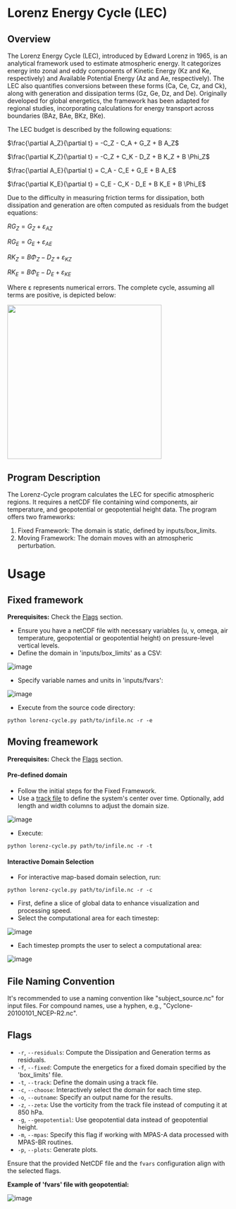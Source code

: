 # Lorenz Energy Cycle (LEC)

## Overview
The Lorenz Energy Cycle (LEC), introduced by Edward Lorenz in 1965, is an analytical framework used to estimate atmospheric energy. It categorizes energy into zonal and eddy components of Kinetic Energy (Kz and Ke, respectively) and Available Potential Energy (Az and Ae, respectively). The LEC also quantifies conversions between these forms (Ca, Ce, Cz, and Ck), along with generation and dissipation terms (Gz, Ge, Dz, and De). Originally developed for global energetics, the framework has been adapted for regional studies, incorporating calculations for energy transport across boundaries (BAz, BAe, BKz, BKe).

The LEC budget is described by the following equations:

$\frac{\partial A_Z}{\partial t} = -C_Z - C_A + G_Z + B A_Z$

$\frac{\partial K_Z}{\partial t} = -C_Z + C_K - D_Z + B K_Z + B \Phi_Z$

$\frac{\partial A_E}{\partial t} = C_A - C_E + G_E + B A_E$

$\frac{\partial K_E}{\partial t} = C_E - C_K - D_E + B K_E + B \Phi_E$

Due to the difficulty in measuring friction terms for dissipation, both dissipation and generation are often computed as residuals from the budget equations:

$RG_Z = G_Z + \varepsilon_{AZ}$

$RG_E = G_E + \varepsilon_{AE}$

$RK_Z = B \Phi_Z - D_Z + \varepsilon_{KZ}$

$RK_E = B \Phi_E - D_E + \varepsilon_{KE}$

Where ε represents numerical errors. The complete cycle, assuming all terms are positive, is depicted below:

<img src="https://github.com/daniloceano/lorenz-cycle/assets/56005607/d59eeb31-5cef-46ac-a841-1ba4170fafbd" width="350">

## Program Description

The Lorenz-Cycle program calculates the LEC for specific atmospheric regions. It requires a netCDF file containing wind components, air temperature, and geopotential or geopotential height data. The program offers two frameworks:

1. Fixed Framework: The domain is static, defined by inputs/box_limits.
2. Moving Framework: The domain moves with an atmospheric perturbation.

# Usage

## Fixed framework


**Prerequisites:** Check the [Flags](#flags) section.

- Ensure you have a netCDF file with necessary variables (u, v, omega, air temperature, geopotential or geopotential height) on pressure-level vertical levels.
- Define the domain in 'inputs/box_limits' as a CSV:

![image](https://user-images.githubusercontent.com/56005607/206709581-34ebe0a7-ff45-4bd4-86e0-8cce8dde91ea.png)

- Specify variable names and units in 'inputs/fvars':

![image](https://user-images.githubusercontent.com/56005607/210861069-1c899cc8-860a-4212-bd44-118e308db9bd.png)

- Execute from the source code directory:

```
python lorenz-cycle.py path/to/infile.nc -r -e
```

## Moving freamework

**Prerequisites:** Check the [Flags](#flags) section.

#### Pre-defined domain

- Follow the initial steps for the Fixed Framework.
- Use a [track file](inputs/track_file) to define the system's center over time. Optionally, add length and width columns to adjust the domain size.

![image](https://user-images.githubusercontent.com/56005607/206721056-61fa32ce-aa5d-4f16-af28-c46ac2a9bf88.png)

- Execute:

```
python lorenz-cycle.py path/to/infile.nc -r -t
```

#### Interactive Domain Selection

- For interactive map-based domain selection, run:

```
python lorenz-cycle.py path/to/infile.nc -r -c
```

- First, define a slice of global data to enhance visualization and processing speed.
- Select the computational area for each timestep:

![image](https://user-images.githubusercontent.com/56005607/214921907-e19d0024-08dc-4475-ab65-c953e04e7859.png)

- Each timestep prompts the user to select a computational area:

![image](https://user-images.githubusercontent.com/56005607/214922008-5b7c094f-c160-4415-a528-07cc58730827.png)

## File Naming Convention

It's recommended to use a naming convention like "subject_source.nc" for input files. For compound names, use a hyphen, e.g., "Cyclone-20100101_NCEP-R2.nc".

## Flags

- `-r`, `--residuals`: Compute the Dissipation and Generation terms as residuals.
- `-f`, `--fixed`: Compute the energetics for a fixed domain specified by the 'box_limits' file.
- `-t`, `--track`: Define the domain using a track file.
- `-c`, `--choose`: Interactively select the domain for each time step.
- `-o`, `--outname`: Specify an output name for the results.
- `-z`, `--zeta`: Use the vorticity from the track file instead of computing it at 850 hPa.
- `-g`, `--geopotential`: Use geopotential data instead of geopotential height.
- `-m`, `--mpas`: Specify this flag if working with MPAS-A data processed with MPAS-BR routines.
- `-p`, `--plots`: Generate plots.

Ensure that the provided NetCDF file and the `fvars` configuration align with the selected flags.

**Example of 'fvars' file with geopotential:**

![image](https://user-images.githubusercontent.com/56005607/210860966-713243c8-7447-4661-a33d-a988ab1055cf.png)




